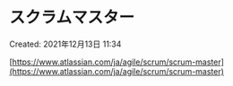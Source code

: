# スクラムマスター

Created: 2021年12月13日 11:34

[https://www.atlassian.com/ja/agile/scrum/scrum-master](https://www.atlassian.com/ja/agile/scrum/scrum-master)